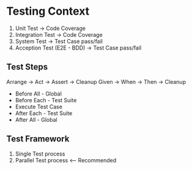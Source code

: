 # Testing Context

1. Unit Test -> Code Coverage
2. Integration Test -> Code Coverage
3. System Test -> Test Case pass/fail
4. Acception Test (E2E - BDD) -> Test Case pass/fail

## Test Steps

Arrange -> Act -> Assert -> Cleanup
Given -> When -> Then -> Cleanup

- Before All - Global
- Before Each - Test Suite
- Execute Test Case
- After Each - Test Suite
- After All - Global

## Test Framework

1. Single Test process
2. Parallel Test process <-- Recommended
